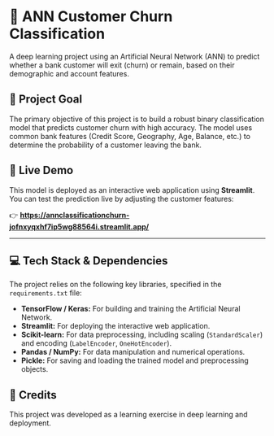 # 🤖 ANN Customer Churn Classification

A deep learning project using an Artificial Neural Network (ANN) to predict whether a bank customer will exit (churn) or remain, based on their demographic and account features.

## 🎯 Project Goal

The primary objective of this project is to build a robust binary classification model that predicts customer churn with high accuracy. The model uses common bank features (Credit Score, Geography, Age, Balance, etc.) to determine the probability of a customer leaving the bank.

## 🚀 Live Demo

This model is deployed as an interactive web application using **Streamlit**. You can test the prediction live by adjusting the customer features:

👉 **https://annclassificationchurn-jofnxyqxhf7ip5wg88564i.streamlit.app/**

-----

## 💻 Tech Stack & Dependencies

The project relies on the following key libraries, specified in the `requirements.txt` file:

  * **TensorFlow / Keras:** For building and training the Artificial Neural Network.
  * **Streamlit:** For deploying the interactive web application.
  * **Scikit-learn:** For data preprocessing, including scaling (`StandardScaler`) and encoding (`LabelEncoder`, `OneHotEncoder`).
  * **Pandas / NumPy:** For data manipulation and numerical operations.
  * **Pickle:** For saving and loading the trained model and preprocessing objects.



## 🙏 Credits

This project was developed as a learning exercise in deep learning and deployment.
